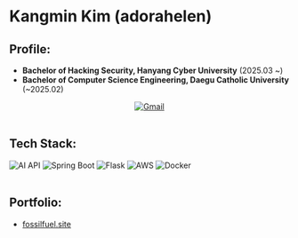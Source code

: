 # Kangmin Kim (adorahelen)
## Profile:
- **Bachelor of Hacking Security, Hanyang Cyber University** (2025.03 ~)
- **Bachelor of Computer Science Engineering, Daegu Catholic University** (~2025.02)
<div align="center">
  <a href="mailto:adorahelenmin@gmail.com">
    <img src="https://img.shields.io/badge/Gmail-EA4335?style=for-the-badge&logo=Gmail&logoColor=white" alt="Gmail"/>
  </a>
</div>
<br/>

## Tech Stack:
![AI API](https://img.shields.io/badge/AI%20API-00C300?style=for-the-badge&logo=openai&logoColor=white)
![Spring Boot](https://img.shields.io/badge/Spring%20Boot-6DB33F?style=for-the-badge&logo=spring-boot&logoColor=white)
![Flask](https://img.shields.io/badge/Flask-000000?style=for-the-badge&logo=flask&logoColor=white)
![AWS](https://img.shields.io/badge/AWS%20-232F3E?style=for-the-badge&logo=amazon-aws&logoColor=white)
![Docker](https://img.shields.io/badge/Docker-2496ED?style=for-the-badge&logo=docker&logoColor=white)  
<br/>
## Portfolio:
- [fossilfuel.site](https://fossilfuel.site)
